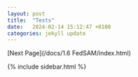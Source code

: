 ```yaml
---
layout: post
title:  "Tests"
date:   2024-02-14 15:12:47 +0100
categories: jekyll update
---
```



[Next Page](/docs/1.6 FedSAM/index.html)

{% include sidebar.html %}
